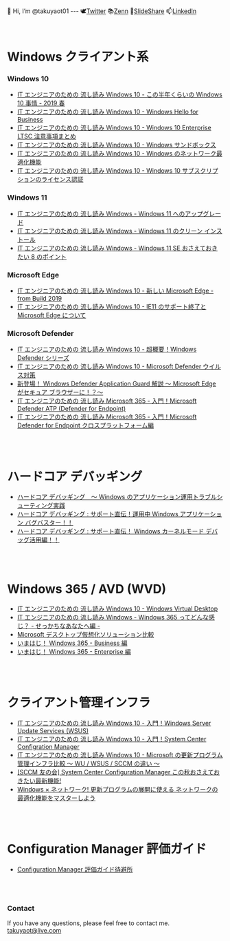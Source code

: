 👋 Hi, I’m @takuyaot01 --- 🕊️[Twitter](https://twitter.com/takuyaot01) 📚[Zenn](https://zenn.dev/takuyaot) 🎁[SlideShare](https://www.slideshare.net/takuyaot/presentations) 📫[LinkedIn](https://www.linkedin.com/in/takuya-ohta/)

<br>

# Windows クライアント系

### Windows 10
- [IT エンジニアのための 流し読み Windows 10 - この半年くらいの Windows 10 事情 - 2019 春](https://www.slideshare.net/takuyaot/it-windows-10-windows-10-2019)<br>
- [IT エンジニアのための 流し読み Windows 10 - Windows Hello for Business](https://www.slideshare.net/takuyaot/it-windows-10-windows-hello-for-business-235811381)<br>
- [IT エンジニアのための 流し読み Windows 10 - Windows 10 Enterprise LTSC 注意事項まとめ](https://www.slideshare.net/takuyaot/it-windows-10-windows-10-enterprise-ltsc)<br>
- [IT エンジニアのための 流し読み Windows 10 - Windows サンドボックス](https://www.slideshare.net/takuyaot/it-windows-10-windows-149793573)<br>
- [IT エンジニアのための 流し読み Windows 10 - Windows のネットワーク最適化機能](https://www.slideshare.net/takuyaot/it-windows-10-windows-149765919)<br>
- [IT エンジニアのための 流し読み Windows 10 - Windows 10 サブスクリプションのライセンス認証](https://www.slideshare.net/takuyaot/it-windows-10-windows-10)<br>

### Windows 11
- [IT エンジニアのための 流し読み Windows - Windows 11 へのアップグレード](https://www.slideshare.net/takuyaot/it-windows-windows-11-250469928)<br>
- [IT エンジニアのための 流し読み Windows - Windows 11 のクリーン インストール](https://www.slideshare.net/takuyaot/it-windows-windows-11-250469928)<br>
- [IT エンジニアのための 流し読み Windows - Windows 11 SE おさえておきたい 8 のポイント](https://www.slideshare.net/takuyaot/it-windows-windows-11-se-8)<br>

### Microsoft Edge
- [IT エンジニアのための 流し読み Windows 10 - 新しい Microsoft Edge - from Build 2019](https://www.slideshare.net/takuyaot/it-windows-10-microsoft-edge-from-build-2019)<br>
- [IT エンジニアのための 流し読み Windows 10 - IE11 のサポート終了と Microsoft Edge について](https://www.slideshare.net/takuyaot/it-windows-10-ie11-microsoft-edge)<br>

### Microsoft Defender
- [IT エンジニアのための 流し読み Windows 10 - 超概要！Windows Defender シリーズ](https://www.slideshare.net/takuyaot/it-windows-10-windows-defender)<br>
- [IT エンジニアのための 流し読み Windows 10 - Microsoft Defender ウイルス対策](https://www.slideshare.net/takuyaot/it-windows-10-microsoft-defender-236546294)<br>
- [新登場！ Windows Defender Application Guard 解説 ～ Microsoft Edge がセキュア ブラウザーに！？～](https://www.slideshare.net/takuyaot/windows-defender-application-guard-microsoft-edge)<br>
- [IT エンジニアのための 流し読み Microsoft 365 - 入門！Microsoft Defender ATP (Defender for Endpoint)](https://www.slideshare.net/takuyaot/it-microsoft-365-microsoft-defender)<br>
- [IT エンジニアのための 流し読み Microsoft 365 - 入門！Microsoft Defender for Endpoint クロスプラットフォーム編](https://www.slideshare.net/takuyaot/it-microsoft-365-microsoft-defender-for-endpoint-242769214)<br>


<br><br>
# ハードコア デバッギング
- [ハードコア デバッギング　～ Windows のアプリケーション運用トラブルシューティング実践](https://www.slideshare.net/takuyaot/windows-140148072)<br>
- [ハードコア デバッギング : サポート直伝！運用中 Windows アプリケーション バグバスター！！](https://www.slideshare.net/takuyaot/windows-140148401)<br>
- [ハードコア デバッギング : サポート直伝！ Windows カーネルモード デバッグ活用編！！](https://www.slideshare.net/takuyaot/windows-148410112)<br>

<br><br>
# Windows 365 / AVD (WVD)
- [IT エンジニアのための 流し読み Windows 10 - Windows Virtual Desktop](https://www.slideshare.net/takuyaot/it-windows-10-windows-virtual-desktop-146709743)<br>
- [IT エンジニアのための 流し読み Windows - Windows 365 ってどんな感じ？ - せっかちなあなたへ編 -](https://www.slideshare.net/takuyaot/it-windows-windows-365-249784610)<br>
- [Microsoft デスクトップ仮想化ソリューション比較](https://www.slideshare.net/takuyaot/microsoft-249969155)<br>
- [いまはじ！ Windows 365 - Business 編](https://zenn.dev/books/507584243171c2/edit)<br>
- [いまはじ！ Windows 365 - Enterprise 編](https://zenn.dev/books/60c3ced87ba86f/edit)<br>

<br><br>
# クライアント管理インフラ
- [IT エンジニアのための 流し読み Windows 10 - 入門！Windows Server Update Services (WSUS)](https://www.slideshare.net/takuyaot/it-windows-10-windows-server-update-services-wsus)<br>
- [IT エンジニアのための 流し読み Windows 10 - 入門！System Center Configration Manager](https://www.slideshare.net/takuyaot/it-windows-10-system-center-configration-manager)<br>
- [IT エンジニアのための 流し読み Windows 10 - Microsoft の更新プログラム管理インフラ比較 ～ WU / WSUS / SCCM の違い ～](https://www.slideshare.net/takuyaot/it-windows-10-microsoft-wu-wsus-sccm)<br>
- [[SCCM 友の会] System Center Configuration Manager この秋おさえておきたい最新機能!](https://www.slideshare.net/takuyaot/sccm-system-center-configuration-manager-140148680)<br>
- [Windows × ネットワーク! 更新プログラムの展開に使える ネットワークの最適化機能をマスターしよう](https://www.slideshare.net/takuyaot/windows-140148546)<br>

<br><br>
# Configuration Manager 評価ガイド
- [Configuration Manager 評価ガイド待避所](https://github.com/takuyaot01/cmdocs/blob/main/README.md)

<br><br>
### Contact
If you have any questions, please feel free to contact me. [takuyaot@live.com](mailto:takuyaot@live.com)
